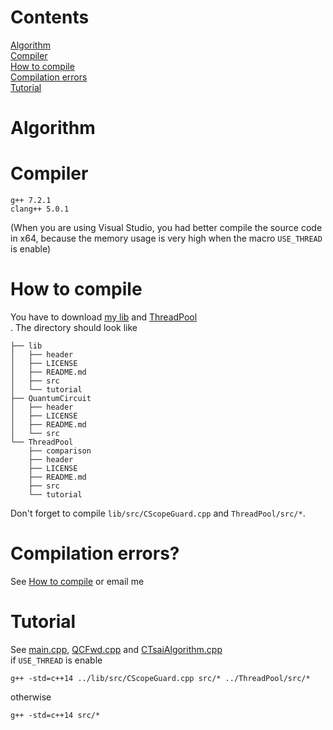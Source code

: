 # Contents
[Algorithm](https://github.com/Fdhvdu/QuantumCircuit/blob/master/README.md#algorithm)<br>
[Compiler](https://github.com/Fdhvdu/QuantumCircuit/blob/master/README.md#compiler)<br>
[How to compile](https://github.com/Fdhvdu/QuantumCircuit/blob/master/README.md#how-to-compile)<br>
[Compilation errors](https://github.com/Fdhvdu/QuantumCircuit/blob/master/README.md#compilation-errors)<br>
[Tutorial](https://github.com/Fdhvdu/QuantumCircuit/blob/master/README.md#tutorial)
# Algorithm
# Compiler
	g++ 7.2.1
	clang++ 5.0.1
(When you are using Visual Studio, you had better compile the source code in x64, because the memory usage is very high when the macro `USE_THREAD` is enable)
# How to compile
You have to download [my lib](https://github.com/Fdhvdu/lib) and [ThreadPool](https://github.com/Fdhvdu/ThreadPool)<br>.
The directory should look like

	├── lib
	│   ├── header
	│   ├── LICENSE
	│   ├── README.md
	│   ├── src
	│   └── tutorial
	├── QuantumCircuit
	│   ├── header
	│   ├── LICENSE
	│   ├── README.md
	│   └── src
	└── ThreadPool
	    ├── comparison
	    ├── header
	    ├── LICENSE
	    ├── README.md
	    ├── src
	    └── tutorial
Don't forget to compile `lib/src/CScopeGuard.cpp` and `ThreadPool/src/*`.
# Compilation errors?
See [How to compile](https://github.com/Fdhvdu/QuantumCircuit/blob/master/README.md#how-to-compile) or email me
# Tutorial
See [main.cpp](https://github.com/Fdhvdu/QuantumCircuit/blob/master/src/main.cpp), [QCFwd.cpp](https://github.com/Fdhvdu/QuantumCircuit/blob/master/header/QCFwd.hpp) and [CTsaiAlgorithm.cpp](https://github.com/Fdhvdu/QuantumCircuit/blob/master/header/CTsaiAlgorithm.hpp)<br>
if `USE_THREAD` is enable

	g++ -std=c++14 ../lib/src/CScopeGuard.cpp src/* ../ThreadPool/src/*
otherwise

	g++ -std=c++14 src/*